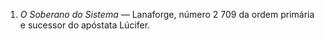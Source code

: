 ﻿1. *O Soberano do Sistema —* Lanaforge, número 2 709 da ordem primária e sucessor do apóstata Lúcifer.